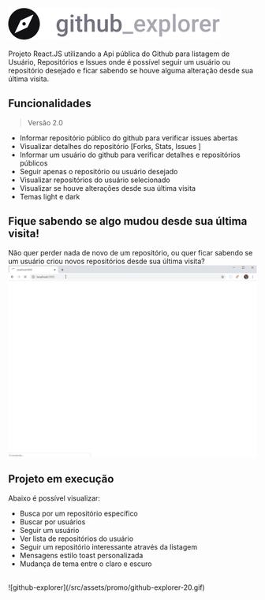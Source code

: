 <span align="center">
  <img src="src/assets/logo.svg" />
</span>
<br/><br/>
Projeto React.JS utilizando a Api pública do Github para listagem de Usuário, Repositórios e Issues onde é possível seguir um usuário ou repositório desejado e ficar sabendo se houve alguma alteração desde sua última visita.

## Funcionalidades
> Versão 2.0
* Informar repositório público do github para verificar issues abertas
* Visualizar detalhes do repositório [Forks, Stats, Issues ]
* Informar um usuário do github para verificar detalhes e repositórios públicos
* Seguir apenas o repositório ou usuário desejado
* Visualizar repositórios do usuário selecionado
* Visualizar se houve alterações desde sua última visita 
* Temas light e dark

## Fique sabendo se algo mudou desde sua última visita!
Não quer perder nada de novo de um repositório, ou quer ficar sabendo se um usuário criou novos repositórios desde sua última visita?
<br/>
![github-explorer-updates](/src/assets/promo/updates_20.gif)

## Projeto em execução
Abaixo é possível visualizar:
* Busca por um repositório específico
* Buscar por usuários
* Seguir um usuário
* Ver lista de repositórios do usuário
* Seguir um repositório interessante através da listagem
* Mensagens estilo toast personalizada
* Mudança de tema entre o claro e escuro
<br/>
![github-explorer](/src/assets/promo/github-explorer-20.gif)
